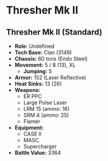 # Thresher Mk II
## Thresher Mk II (Standard)
- **Role:** Undefined
- **Tech Base:** Clan (3149)
- **Chassis:** 60 tons (Endo Steel)
- **Movement:** 5 / 8 (13), XL
  - **Jumping:** 5
- **Armor:** 152 (Laser Reflective)
- **Heat Sinks:** 13 (26)
- **Weapons:**
  - ER PPC
  - Large Pulse Laser
  - LRM 15 (ammo: 16)
  - SRM 4 (ammo: 25)
  - Flamer
- **Equipment:**
  - CASE II
  - MASC
  - Supercharger
- **Battle Value:** 3364

